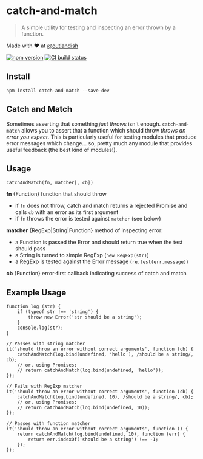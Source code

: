 # catch-and-match

> A simple utility for testing and inspecting an error thrown by a function.

Made with ❤ at [@outlandish](http://www.twitter.com/outlandish)

<a href="http://badge.fury.io/js/catch-and-match"><img alt="npm version" src="https://badge.fury.io/js/catch-and-match.svg"></a>
<a href="https://travis-ci.org/sdgluck/catch-and-match"><img alt="CI build status" src="https://travis-ci.org/sdgluck/catch-and-match.svg"></a>

## Install

    npm install catch-and-match --save-dev

## Catch and Match

Sometimes asserting that something _just throws_ isn't enough. `catch-and-match` allows you to assert that a function
which should throw _throws an error you expect_. This is particularly useful for testing modules that produce error
messages which change... so, pretty much any module that provides useful feedback (the best kind of modules!).

## Usage

`catchAndMatch(fn, matcher[, cb])`

__fn__ {Function} function that should throw

- if `fn` does not throw, catch and match returns a rejected Promise and calls `cb` with an error as its first argument
- if `fn` throws the error is tested against `matcher` (see below)

__matcher__ {RegExp|String|Function} method of inspecting error:

- a Function is passed the Error and should return true when the test should pass
- a String is turned to simple RegExp (`new RegExp(str)`)
- a RegExp is tested against the Error message (`re.test(err.message)`)

__cb__ {Function} error-first callback indicating success of catch and match

## Example Usage

    function log (str) {
        if (typeof str !== 'string') {
            throw new Error('str should be a string');
        }
        console.log(str);
    }

    // Passes with string matcher
    it('should throw an error without correct arguments', function (cb) {
        catchAndMatch(log.bind(undefined, 'hello'), /should be a string/, cb);
        // or, using Promises:
        // return catchAndMatch(log.bind(undefined, 'hello'));
    });

    // Fails with RegExp matcher
    it('should throw an error without correct arguments', function (cb) {
        catchAndMatch(log.bind(undefined, 10), /should be a string/, cb);
        // or, using Promises:
        // return catchAndMatch(log.bind(undefined, 10));
    });

    // Passes with function matcher
    it('should throw an error without correct arguments', function () {
        return catchAndMatch(log.bind(undefined, 10), function (err) {
            return err.indexOf('should be a string') !== -1;
        });
    });

